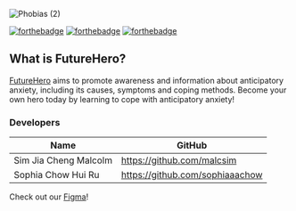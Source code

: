 ![Phobias (2)](https://user-images.githubusercontent.com/89060200/194483058-9b33ed45-2536-4505-9f9b-fc04d4ba0624.png)

[![forthebadge](https://forthebadge.com/images/badges/validated-html5.svg)](https://forthebadge.com)  [![forthebadge](https://forthebadge.com/images/badges/uses-css.svg)](https://forthebadge.com) [![forthebadge](https://forthebadge.com/images/badges/made-with-javascript.svg)](https://forthebadge.com)

## What is FutureHero?

[FutureHero](https://sophiaaachow.github.io/futurehero) aims to promote awareness and information about anticipatory anxiety, including its causes, symptoms and coping methods. Become your own hero today by learning to cope with anticipatory anxiety!

### Developers

| Name                  | GitHub                          |
| --------------------- | ------------------------------- |
| Sim Jia Cheng Malcolm | https://github.com/malcsim      |
| Sophia Chow Hui Ru    | https://github.com/sophiaaachow |

Check out our [Figma](https://www.figma.com/file/MjLgRlcnahGsHDsfHey4dT/FutureHero?node-id=1%3A2)!
